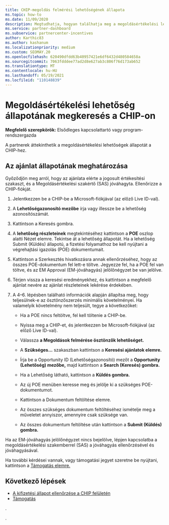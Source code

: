 ```yaml
---
title: CHIP-megoldás felmérési lehetőségének állapota
ms.topic: how-to
ms.date: 11/09/2020
description: Megtudhatja, hogyan találhatja meg a megoldásértékelési lehetőségek állapotát a Csatornaösztönzők platformon (CHIP).
ms.service: partner-dashboard
ms.subservice: partnercenter-incentives
author: Karthic83
ms.author: kashanum
ms.localizationpriority: medium
ms.custom: SEOMAY.20
ms.openlocfilehash: 620490dfdd63b40957421e6df6432d480584658a
ms.sourcegitcommit: 7063fdddee77ad2d8e627ab3c806f76d173ab652
ms.translationtype: MT
ms.contentlocale: hu-HU
ms.lasthandoff: 05/19/2021
ms.locfileid: "110148839"
---
```

# <a name="find-your-solution-assessments-opportunity-status-on-chip"></a>Megoldásértékelési lehetőség állapotának megkeresés a CHIP-on

**Megfelelő szerepkörök:** Elsődleges kapcsolattartó vagy program-rendszergazda

A partnerek áttekinthetik a megoldásértékelési lehetőségek állapotát a CHIP-hez.

## <a name="determine-the-status-of-your-deal"></a>Az ajánlat állapotának meghatározása

Győződjön meg arról, hogy az ajánlata elérte a jogosult értékesítési szakaszt, és a Megoldásértékelési szakértő (SAS) jóváhagyta. Ellenőrizze a CHIP-fiókját.

1. Jelentkezzen be a CHIP-be a Microsoft-fiókjával (az előző Live ID-val).
1. A **Lehetőségazonosító mezőbe** írja vagy illessze be a lehetőség azonosítószámát.
3. Kattintson a Keresés gombra.

1. A **lehetőség részleteinek** megtekintéséhez kattintson a **POE** oszlop alatti Nézet elemre. Tekintse át a lehetőség állapotát. Ha a lehetőség  Submit (Küldés) állapotú, a fizetési folyamathoz be kell nyújtani a végrehajtási igazolás (POE) dokumentumait.
 
1. Kattintson a Szerkesztés hivatkozásra annak ellenőrzéséhez, hogy az összes POE-dokumentum fel lett-e töltve. Jegyezze fel, ha a POE fel van töltve, és az EM Approval (EM-jóváhagyás) jelölőnégyzet be van jelölve.
 
1. Térjen vissza a keresési eredményekhez, és kattintson a megfelelő ajánlat nevére az ajánlat részleteinek lekérése érdekében. 

1. A 4–6. lépésben található információk alapján állapítsa meg, hogy teljesülnek-e az ösztönzőszerzés minimális követelményei. Ha valamelyik követelmény nem teljesült, tegye a következőket:
 
     - Ha a POE nincs feltöltve, fel kell töltenie a CHIP-be.
 
     - Nyissa meg a CHIP-et, és jelentkezzen be Microsoft-fiókjával (az előző Live ID-val).
 
     - Válassza **a Megoldások felmérése ösztönzők lehetőséget.**

     - A **Szükséges...** szakaszban kattintson a **Keresési ajánlatok elemre.**

     - Írja be a Opportunity ID (Lehetőségazonosító) mezőt a **Opportunity (Lehetőség) mezőbe,** majd kattintson a **Search (Keresés) gombra.**

     - Ha a Lehetőség látható, kattintson a **Küldés gombra.**
  
     - Az új POE menüben keresse meg és jelölje ki a szükséges POE-dokumentumot.

     - Kattintson a Dokumentum feltöltése elemre.

     - Az összes szükséges dokumentum feltöltéséhez ismételje meg a műveletet annyiszor, amennyire csak szüksége van.

     - Az összes dokumentum feltöltése után kattintson a **Submit (Küldés) gombra.**

Ha az EM-jóváhagyás jelölőnégyzet nincs bejelölve, lépjen kapcsolatba a megoldásértékelési szakemberrel (SAS) a jóváhagyás ellenőrzésével és jóváhagyásával.
 
Ha további kérdései vannak, vagy támogatási jegyet szeretne be nyújtani, kattintson a [Támogatás elemre.](report-problems-with-partner-center.md)

## <a name="next-steps"></a>Következő lépések

- [A kifizetési állapot ellenőrzése a CHIP felületén](chip-payment-status.md)
- [Támogatás](report-problems-with-partner-center.md)

.




.





